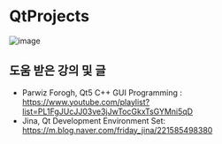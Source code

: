 # QtProjects

![image](https://user-images.githubusercontent.com/97173983/169958183-3b1c9399-e8b0-4571-89bc-bea9af3c9d3e.png)

## 도움 받은 강의 및 글
- Parwiz Forogh, Qt5 C++ GUI Programming : https://www.youtube.com/playlist?list=PL1FgJUcJJ03ve3jJwTocGkxTsGYMni5qD
- Jina, Qt Development Environment Set: https://m.blog.naver.com/friday_jina/221585498380
